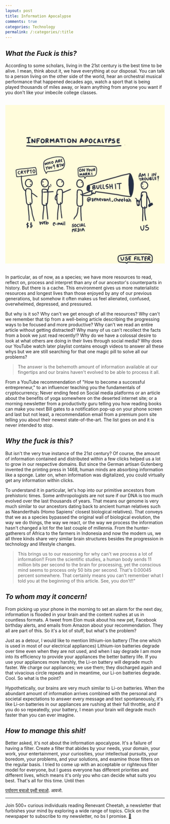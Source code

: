 ```yaml
---
layout: post
title: Information Apocalypse
comments: true
categories: Technology
permalink: /:categories/:title
---
```


## ***What the Fuck is this?***

According to some scholars, living in the 21st century is the best time to be alive. I mean, think about it, we have everything at our disposal. You can talk to a person living on the other side of the world, hear an orchestral musical performance that happened decades ago, watch a sport that is being played thousands of miles away, or learn anything from anyone you want if you don't like your imbecile college classes.

&nbsp;
![information](/assets/posts_images/information.jpg)
&nbsp;

In particular, as of now, as a species; we have more resources to read, reflect on, process and interpret than any of our ancestor's counterparts in history. But there is a cache. This environment gives us more materialistic resources and longest lives than those enjoyed by any of our previous generations, but somehow it often makes us feel alienated, confused, overwhelmed, depressed, and pressured.

But why is it so? Why can't we get enough of all the resources? Why can't we remember that tip from a well-being article describing the progressing ways to be focused and more productive? Why can't we read an entire article without getting distracted? Why many of us can't recollect the facts from a book we just read recently!? Why do we have a colossal desire to look at what others are doing in their lives through social media? Why does our YouTube watch later playlist contains enough videos to answer all these whys but we are still searching for that one magic pill to solve all our problems?

> The answer is the behemoth amount of information available at our fingertips and our brains haven't evolved to be able to process it all.

From a YouTube recommendation of "How to become a successful entrepreneur," to an influencer teaching you the fundamentals of cryptocurrency; Never ending feed on Social media platforms or an article about the benefits of yoga somewhere on the deserted internet site; or a morning newsletter from a productivity guru telling you how reading books can make you next Bill gates to a notification pop-up on your phone screen and last but not least, a recommendation email from a premium porn site telling you about their newest state-of-the-art. The list goes on and it is never intended to stop.

## ***Why the fuck is this?***

But isn't the very true instance of the 21st century? Of course, the amount of information contained and distributed within a few clicks helped us a lot to grow in our respective domains. But since the German artisan Gutenberg invented the printing press in 1468, human minds are absorbing information like a sponge. Later on, when information was digitalized, you could virtually get any information within clicks.

To understand it in particular, let's hop into our primitive ancestors from prehistoric times. Some anthropologists are not sure if our DNA is too much evolved over the last thousands of years. That means our genome is very much similar to our ancestors dating back to ancient human relatives such as Neanderthals (Homo Sapiens' closest biological relatives). That conveys that we as a species bypassed the original wall of biological evolution, the way we do things, the way we react, or the way we process the information hasn't changed a lot for the last couple of millennia. From the hunter-gatherers of Africa to the farmers in Indonesia and now the modern us, we all three kinds share very similar brain structures besides the progression in technology and lifestyle changes.

> This brings us to our reasoning for why can't we process a lot of information!! From the scientific studies, a human body sends 11 million bits per second to the brain for processing, yet the conscious mind seems to process only 50 bits per second. That's 0.00045 percent somewhere. That certainly means you can't remember what I told you at the beginning of this article. See, you don't!!"

## ***To whom may it concern!***

From picking up your phone in the morning to set an alarm for the next day, information is flooded in your brain and the content rushes at us in countless formats. A tweet from Elon musk about his new pet, Facebook birthday alerts, and emails from Amazon about your recommendation. They all are part of this. So it's a lot of stuff, but what's the problem?

Just as a detour, I would like to mention lithium-ion battery (The one which is used in most of our electrical appliances) Lithium-ion batteries degrade over time even when they are not used, and when I say degrade I am more into its efficiency to provide your appliances the better battery life. If you use your appliances more harshly, the Li-on battery will degrade much faster. We charge our appliances; we use them; they discharged again and that vivacious circle repeats and in meantime, our Li-on batteries degrade. Cool. So what is the point?

Hypothetically, our brains are very much similar to Li-on batteries. When the abundant amount of information arrives combined with the personal and societal expectations to answer every message and text spontaneously, it's like Li-on batteries in our appliances are rushing at their full throttle, and if you do so repeatedly, your battery, I mean your brain will degrade much faster than you can ever imagine.

## ***How to manage this shit!***

Better asked, it's not about the information apocalypse. It's a failure of having a filter. Create a filter that abides by your needs, your domain, your work, your entertainment, your curiosities, your intellectual pursuits, your boredom, your problems, and your solutions, and examine those filters on the regular basis. I tried to come up with an acceptable or righteous filter model for everyone, but I guess everyone has different priorities and different lives, which means it's only you who can decide what suits you best. That's all for this time. Until then

[पर्यावरण बचाओ पृथ्वी बचाओ](https://youtu.be/uD4izuDMUQA). आवजो.

------------------------------

Join 500+ curious individuals reading Renevant Cheetah, a newsletter that furbishes your mind by exploring a wide range of topics. Click on the newspaper to subscribe to my newsletter, no bs I promise. [📰](https://renevantcheetah.substack.com/p/information-apocalypse?showWelcome=true)
